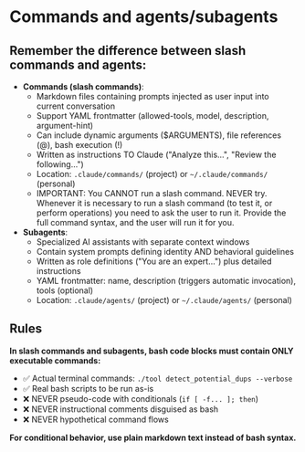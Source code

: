 # Commands and agents/subagents

## Remember the difference between slash commands and agents:
- **Commands (slash commands)**:
  - Markdown files containing prompts injected as user input into current conversation
  - Support YAML frontmatter (allowed-tools, model, description, argument-hint)
  - Can include dynamic arguments ($ARGUMENTS), file references (@), bash execution (!)
  - Written as instructions TO Claude ("Analyze this...", "Review the following...")
  - Location: `.claude/commands/` (project) or `~/.claude/commands/` (personal)
  - IMPORTANT: You CANNOT run a slash command. NEVER try. Whenever it is necessary to run a slash command (to test it, or perform operations) you need to ask the user to run it. Provide the full command syntax, and the user will run it for you.
- **Subagents**:
  - Specialized AI assistants with separate context windows
  - Contain system prompts defining identity AND behavioral guidelines
  - Written as role definitions ("You are an expert...") plus detailed instructions
  - YAML frontmatter: name, description (triggers automatic invocation), tools (optional)
  - Location: `.claude/agents/` (project) or `~/.claude/agents/` (personal)

## Rules

**In slash commands and subagents, bash code blocks must contain ONLY executable commands:**
- ✅ Actual terminal commands: `./tool detect_potential_dups --verbose`
- ✅ Real bash scripts to be run as-is
- ❌ NEVER pseudo-code with conditionals (`if [ -f... ]; then`)
- ❌ NEVER instructional comments disguised as bash
- ❌ NEVER hypothetical command flows

**For conditional behavior, use plain markdown text instead of bash syntax.**
